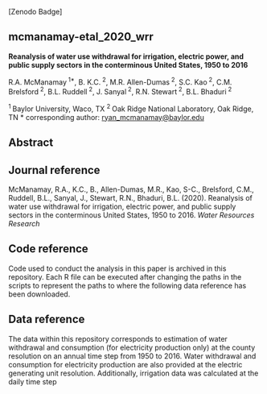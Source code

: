 [Zenodo Badge]

## mcmanamay-etal_2020_wrr

__Reanalysis of water use withdrawal for irrigation, electric power, and public supply sectors in the conterminous United States, 1950 to 2016__

R.A. McManamay<sup> 1\*</sup>, B. K.C.<sup> 2</sup>, M.R. Allen-Dumas<sup> 2</sup>, S.C. Kao<sup> 2</sup>, C.M. Brelsford<sup> 2</sup>, B.L. Ruddell<sup> 2</sup>, J. Sanyal<sup> 2</sup>, R.N. Stewart<sup> 2</sup>, B.L. Bhaduri<sup> 2</sup>

<sup>1 </sup> Baylor University, Waco, TX
<sup>2 </sup> Oak Ridge National Laboratory, Oak Ridge, TN
\* corresponding author: ryan_mcmanamay@baylor.edu

## Abstract
<need abstract>

## Journal reference
McManamay, R.A., K.C., B., Allen-Dumas, M.R., Kao, S-C., Brelsford, C.M., Ruddell, B.L., Sanyal, J., Stewart, R.N., Bhaduri, B.L. (2020). Reanalysis of water use withdrawal for irrigation, electric power, and public supply sectors in the conterminous United States, 1950 to 2016. *Water Resources Research*

## Code reference
Code used to conduct the analysis in this paper is archived in this repository.  Each R file can be executed after changing the paths in the scripts to represent the paths to where the following data reference has been downloaded.

## Data reference
<fill in>

The data within this repository corresponds to estimation of water withdrawal and consumption (for electricity production only) at the county resolution on an annual time step from 1950 to 2016. Water withdrawal and consumption for electricity production are also provided at the electric generating unit resolution. Additionally, irrigation data was calculated at the daily time step
